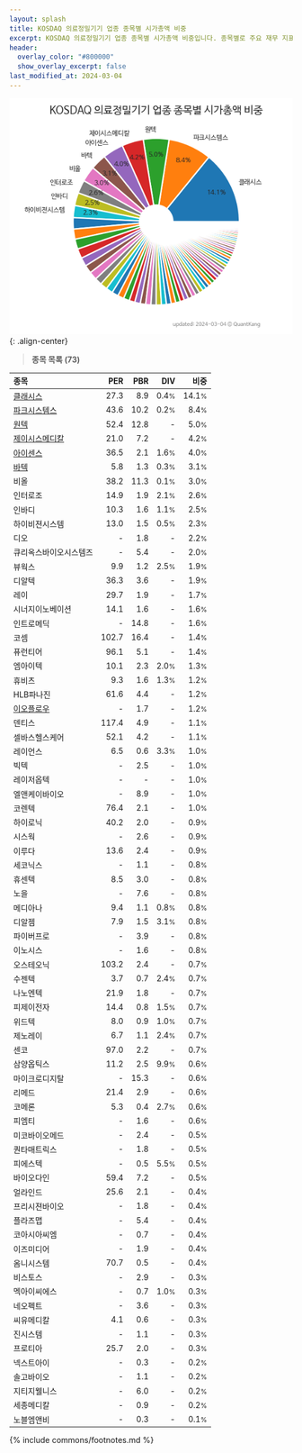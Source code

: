 ```yaml
---
layout: splash
title: KOSDAQ 의료정밀기기 업종 종목별 시가총액 비중
excerpt: KOSDAQ 의료정밀기기 업종 종목별 시가총액 비중입니다. 종목별로 주요 재무 지표를 함께 표시합니다.
header:
  overlay_color: "#800000"
  show_overlay_excerpt: false
last_modified_at: 2024-03-04
---
```



![KOSDAQ 의료정밀기기 업종 종목별 시가총액 비중](/stats/sector/images/kosdaq_업종_의료정밀기기_종목.png){: .align-center}


> **종목 목록 (73)**<a id="list"></a>

| **종목** | **PER** | **PBR** | **DIV** | **비중** |
| :------- | ------: | ------: | ------: | -------: |
| [클래시스](/214150/) | 27.3 | 8.9 | 0.4<small>%</small> | 14.1<small>%</small> |
| [파크시스템스](/140860/) | 43.6 | 10.2 | 0.2<small>%</small> | 8.4<small>%</small> |
| [원텍](/336570/) | 52.4 | 12.8 | - | 5.0<small>%</small> |
| [제이시스메디칼](/287410/) | 21.0 | 7.2 | - | 4.2<small>%</small> |
| [아이센스](/099190/) | 36.5 | 2.1 | 1.6<small>%</small> | 4.0<small>%</small> |
| [바텍](/043150/) | 5.8 | 1.3 | 0.3<small>%</small> | 3.1<small>%</small> |
| 비올 | 38.2 | 11.3 | 0.1<small>%</small> | 3.0<small>%</small> |
| 인터로조 | 14.9 | 1.9 | 2.1<small>%</small> | 2.6<small>%</small> |
| 인바디 | 10.3 | 1.6 | 1.1<small>%</small> | 2.5<small>%</small> |
| 하이비젼시스템 | 13.0 | 1.5 | 0.5<small>%</small> | 2.3<small>%</small> |
| 디오 | - | 1.8 | - | 2.2<small>%</small> |
| 큐리옥스바이오시스템즈 | - | 5.4 | - | 2.0<small>%</small> |
| 뷰웍스 | 9.9 | 1.2 | 2.5<small>%</small> | 1.9<small>%</small> |
| 디알텍 | 36.3 | 3.6 | - | 1.9<small>%</small> |
| 레이 | 29.7 | 1.9 | - | 1.7<small>%</small> |
| 시너지이노베이션 | 14.1 | 1.6 | - | 1.6<small>%</small> |
| 인트로메딕 | - | 14.8 | - | 1.6<small>%</small> |
| 코셈 | 102.7 | 16.4 | - | 1.4<small>%</small> |
| 퓨런티어 | 96.1 | 5.1 | - | 1.4<small>%</small> |
| 엠아이텍 | 10.1 | 2.3 | 2.0<small>%</small> | 1.3<small>%</small> |
| 휴비츠 | 9.3 | 1.6 | 1.3<small>%</small> | 1.2<small>%</small> |
| HLB파나진 | 61.6 | 4.4 | - | 1.2<small>%</small> |
| [이오플로우](/294090/) | - | 1.7 | - | 1.2<small>%</small> |
| 덴티스 | 117.4 | 4.9 | - | 1.1<small>%</small> |
| 셀바스헬스케어 | 52.1 | 4.2 | - | 1.1<small>%</small> |
| 레이언스 | 6.5 | 0.6 | 3.3<small>%</small> | 1.0<small>%</small> |
| 빅텍 | - | 2.5 | - | 1.0<small>%</small> |
| 레이저옵텍 | - | - | - | 1.0<small>%</small> |
| 엘앤케이바이오 | - | 8.9 | - | 1.0<small>%</small> |
| 코렌텍 | 76.4 | 2.1 | - | 1.0<small>%</small> |
| 하이로닉 | 40.2 | 2.0 | - | 0.9<small>%</small> |
| 시스웍 | - | 2.6 | - | 0.9<small>%</small> |
| 이루다 | 13.6 | 2.4 | - | 0.9<small>%</small> |
| 세코닉스 | - | 1.1 | - | 0.8<small>%</small> |
| 휴센텍 | 8.5 | 3.0 | - | 0.8<small>%</small> |
| 노을 | - | 7.6 | - | 0.8<small>%</small> |
| 메디아나 | 9.4 | 1.1 | 0.8<small>%</small> | 0.8<small>%</small> |
| 디알젬 | 7.9 | 1.5 | 3.1<small>%</small> | 0.8<small>%</small> |
| 파이버프로 | - | 3.9 | - | 0.8<small>%</small> |
| 이노시스 | - | 1.6 | - | 0.8<small>%</small> |
| 오스테오닉 | 103.2 | 2.4 | - | 0.7<small>%</small> |
| 수젠텍 | 3.7 | 0.7 | 2.4<small>%</small> | 0.7<small>%</small> |
| 나노엔텍 | 21.9 | 1.8 | - | 0.7<small>%</small> |
| 피제이전자 | 14.4 | 0.8 | 1.5<small>%</small> | 0.7<small>%</small> |
| 위드텍 | 8.0 | 0.9 | 1.0<small>%</small> | 0.7<small>%</small> |
| 제노레이 | 6.7 | 1.1 | 2.4<small>%</small> | 0.7<small>%</small> |
| 센코 | 97.0 | 2.2 | - | 0.7<small>%</small> |
| 삼양옵틱스 | 11.2 | 2.5 | 9.9<small>%</small> | 0.6<small>%</small> |
| 마이크로디지탈 | - | 15.3 | - | 0.6<small>%</small> |
| 리메드 | 21.4 | 2.9 | - | 0.6<small>%</small> |
| 코메론 | 5.3 | 0.4 | 2.7<small>%</small> | 0.6<small>%</small> |
| 피엠티 | - | 1.6 | - | 0.6<small>%</small> |
| 미코바이오메드 | - | 2.4 | - | 0.5<small>%</small> |
| 퀀타매트릭스 | - | 1.8 | - | 0.5<small>%</small> |
| 피에스텍 | - | 0.5 | 5.5<small>%</small> | 0.5<small>%</small> |
| 바이오다인 | 59.4 | 7.2 | - | 0.5<small>%</small> |
| 얼라인드 | 25.6 | 2.1 | - | 0.4<small>%</small> |
| 프리시젼바이오 | - | 1.8 | - | 0.4<small>%</small> |
| 플라즈맵 | - | 5.4 | - | 0.4<small>%</small> |
| 코아시아씨엠 | - | 0.7 | - | 0.4<small>%</small> |
| 이즈미디어 | - | 1.9 | - | 0.4<small>%</small> |
| 옴니시스템 | 70.7 | 0.5 | - | 0.4<small>%</small> |
| 비스토스 | - | 2.9 | - | 0.3<small>%</small> |
| 멕아이씨에스 | - | 0.7 | 1.0<small>%</small> | 0.3<small>%</small> |
| 네오펙트 | - | 3.6 | - | 0.3<small>%</small> |
| 씨유메디칼 | 4.1 | 0.6 | - | 0.3<small>%</small> |
| 진시스템 | - | 1.1 | - | 0.3<small>%</small> |
| 프로티아 | 25.7 | 2.0 | - | 0.3<small>%</small> |
| 넥스트아이 | - | 0.3 | - | 0.2<small>%</small> |
| 솔고바이오 | - | 1.1 | - | 0.2<small>%</small> |
| 지티지웰니스 | - | 6.0 | - | 0.2<small>%</small> |
| 세종메디칼 | - | 0.9 | - | 0.2<small>%</small> |
| 노블엠앤비 | - | 0.3 | - | 0.1<small>%</small> |

{% include commons/footnotes.md %}